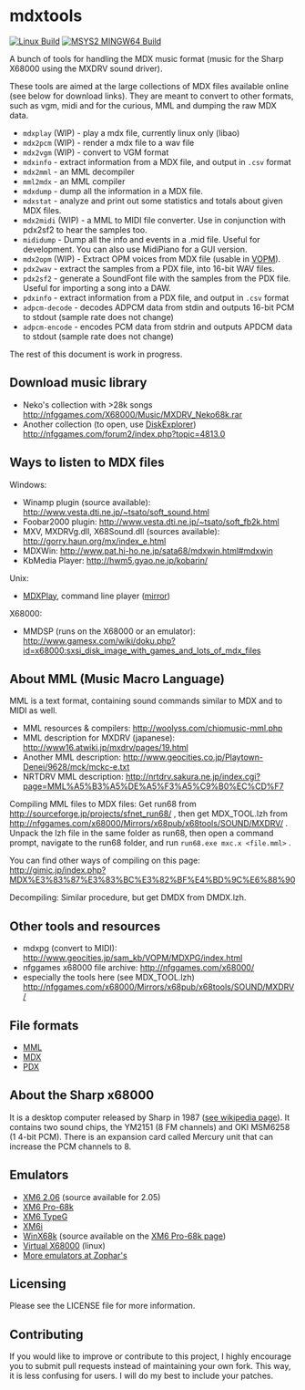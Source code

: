 mdxtools
========

[![Linux Build](https://github.com/vampirefrog/mdxtools/actions/workflows/linux.yml/badge.svg)](https://github.com/vampirefrog/mdxtools/actions/workflows/linux.yml) [![MSYS2 MINGW64 Build](https://github.com/vampirefrog/mdxtools/actions/workflows/msys2-mingw64.yml/badge.svg)](https://github.com/vampirefrog/mdxtools/actions/workflows/msys2-mingw64.yml)

A bunch of tools for handling the MDX music format (music for the Sharp X68000 using the MXDRV sound driver).

These tools are aimed at the large collections of MDX files available online (see below for download links). They are meant to convert to other formats, such as vgm, midi and for the curious, MML and dumping the raw MDX data.

* `mdxplay` (WIP) - play a mdx file, currently linux only (libao)
* `mdx2pcm` (WIP) - render a mdx file to a wav file
* `mdx2vgm` (WIP) - convert to VGM format
* `mdxinfo` - extract information from a MDX file, and output in `.csv` format
* `mdx2mml` - an MML decompiler
* `mml2mdx` - an MML compiler
* `mdxdump` - dump all the information in a MDX file.
* `mdxstat` - analyze and print out some statistics and totals about given MDX files.
* `mdx2midi` (WIP) - a MML to MIDI file converter. Use in conjunction with pdx2sf2 to hear the samples too.
* `mididump` - Dump all the info and events in a .mid file. Useful for development. You can also use MidiPiano for a GUI version.
* `mdx2opm` (WIP) - Extract OPM voices from MDX file (usable in [VOPM](http://www.geocities.jp/sam_kb/VOPM/)).
* `pdx2wav` - extract the samples from a PDX file, into 16-bit WAV files.
* `pdx2sf2` - generate a SoundFont file with the samples from the PDX file. Useful for importing a song into a DAW.
* `pdxinfo` - extract information from a PDX file, and output in `.csv` format
* `adpcm-decode` - decodes ADPCM data from stdin and outputs 16-bit PCM to stdout (sample rate does not change)
* `adpcm-encode` - encodes PCM data from stdrin and outputs APDCM data to stdout (sample rate does not change)

The rest of this document is work in progress.

Download music library
----------------------

* Neko's collection with >28k songs http://nfggames.com/X68000/Music/MXDRV_Neko68k.rar
* Another collection (to open, use [DiskExplorer](http://hp.vector.co.jp/authors/VA013937/editdisk/index_e.html)) http://nfggames.com/forum2/index.php?topic=4813.0

Ways to listen to MDX files
---------------------------

Windows:

* Winamp plugin (source available): http://www.vesta.dti.ne.jp/~tsato/soft_sound.html
* Foobar2000 plugin: http://www.vesta.dti.ne.jp/~tsato/soft_fb2k.html
* MXV, MXDRVg.dll, X68Sound.dll (sources available): http://gorry.haun.org/mx/index_e.html
* MDXWin: http://www.pat.hi-ho.ne.jp/sata68/mdxwin.html#mdxwin
* KbMedia Player: http://hwm5.gyao.ne.jp/kobarin/

Unix:

* [MDXPlay](http://homepage3.nifty.com/StudioBreeze/software/mdxplay-e.html), command line player ([mirror](http://vgmrips.net/mirror/mdxplay-20070206.tar.gz))

X68000:

* MMDSP (runs on the X68000 or an emulator): http://www.gamesx.com/wiki/doku.php?id=x68000:sxsi_disk_image_with_games_and_lots_of_mdx_files

About MML (Music Macro Language)
--------------------------------
MML is a text format, containing sound commands similar to MDX and to MIDI as well.

* MML resources & compilers: http://woolyss.com/chipmusic-mml.php
* MML description for MXDRV (japanese): http://www16.atwiki.jp/mxdrv/pages/19.html
* Another MML description: http://www.geocities.co.jp/Playtown-Denei/9628/mck/mckc-e.txt
* NRTDRV MML description: http://nrtdrv.sakura.ne.jp/index.cgi?page=MML%A5%B3%A5%DE%A5%F3%A5%C9%B0%EC%CD%F7

Compiling MML files to MDX files: Get run68 from http://sourceforge.jp/projects/sfnet_run68/ , then get MDX_TOOL.lzh from http://nfggames.com/x68000/Mirrors/x68pub/x68tools/SOUND/MXDRV/ . Unpack the lzh file in the same folder as run68, then open a command prompt, navigate to the run68 folder, and run `run68.exe mxc.x <file.mml>` .

You can find other ways of compiling on this page: http://gimic.jp/index.php?MDX%E3%83%87%E3%83%BC%E3%82%BF%E4%BD%9C%E6%88%90

Decompiling: Similar procedure, but get DMDX from DMDX.lzh.


Other tools and resources
-------------------------

* mdxpg (convert to MIDI): http://www.geocities.jp/sam_kb/VOPM/MDXPG/index.html
* nfggames x68000 file archive: http://nfggames.com/x68000/
* especially the tools here (see MDX_TOOL.lzh) http://nfggames.com/x68000/Mirrors/x68pub/x68tools/SOUND/MXDRV/

File formats
------------

* [MML](docs/MML.md)
* [MDX](docs/MDX.md)
* [PDX](docs/PDX.md)


About the Sharp x68000
----------------------

It is a desktop computer released by Sharp in 1987 ([see wikipedia page](http://en.wikipedia.org/wiki/Sharp_X68000)). It contains two sound chips, the YM2151 (8 FM channels) and OKI MSM6258 (1 4-bit PCM). There is an expansion card called Mercury unit that can increase the PCM channels to 8.

Emulators
---------

* [XM6 2.06](http://yohkai.no-ip.info/x680x0/XM6.htm) (source available for 2.05)
* [XM6 Pro-68k](http://mijet.eludevisibility.org/XM6%20Pro-68k/XM6%20Pro-68k.html)
* [XM6 TypeG](http://www.geocities.jp/kugimoto0715/xm6g_win32.html)
* [XM6i](http://xm6i.org/)
* [WinX68k](http://www.geocities.jp/winx68khighspeed/) (source available on the [XM6 Pro-68k page](http://mijet.eludevisibility.org/XM6%20Pro-68k/XM6%20Pro-68k.html))
* [Virtual X68000](http://www.vx68k.org/vx68k/) (linux)
* [More emulators at Zophar's](http://www.zophar.net/x68000.html)

Licensing
---------

Please see the LICENSE file for more information.

Contributing
------------

If you would like to improve or contribute to this project, I highly encourage you to submit pull requests instead of maintaining your own fork. This way, it is less confusing for users. I will do my best to include your patches.
